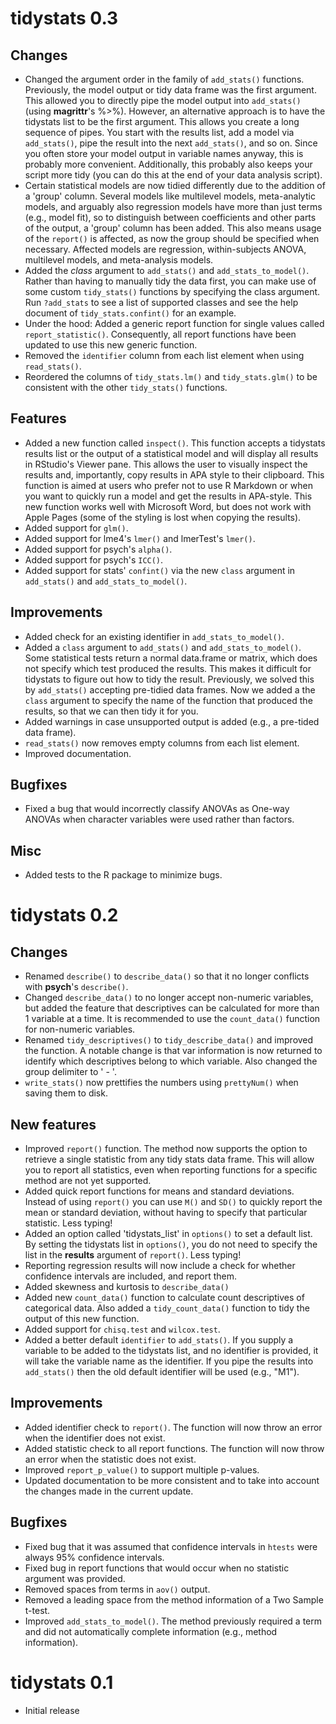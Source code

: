 # tidystats 0.3

## Changes

* Changed the argument order in the family of `add_stats()` functions. Previously, the model output or tidy data frame was the first argument. This allowed you to directly pipe the model output into `add_stats()` (using **magrittr**'s %>%). However, an alternative approach is to have the tidystats list to be the first argument. This allows you create a long sequence of pipes. You start with the results list, add a model via `add_stats()`, pipe the result into the next `add_stats()`, and so on. Since you often store your model output in variable names anyway, this is probably more convenient. Additionally, this probably also keeps your script more tidy (you can do this at the end of your data analysis script).
* Certain statistical models are now tidied differently due to the addition of a 'group' column. Several models like multilevel models, meta-analytic models, and arguably also regression models have more than just terms (e.g., model fit), so to distinguish between coefficients and other parts of the output, a 'group' column has been added. This also means usage of the `report()` is affected, as now the group should be specified when necessary. Affected models are regression, within-subjects ANOVA, multilevel models, and meta-analysis models.
* Added the *class* argument to `add_stats()` and `add_stats_to_model()`. Rather than having to manually tidy the data first, you can make use of some custom `tidy_stats()` functions by specifying the class argument. Run `?add_stats` to see a list of supported classes and see the help document of `tidy_stats.confint()` for an example.
* Under the hood: Added a generic report function for single values called `report_statistic()`. Consequently, all report functions have been updated to use this new generic function.
* Removed the `identifier` column from each list element when using `read_stats()`.
* Reordered the columns of `tidy_stats.lm()` and `tidy_stats.glm()` to be consistent with the other `tidy_stats()` functions.

## Features

* Added a new function called `inspect()`. This function accepts a tidystats results list or the output of a statistical model and will display all results in RStudio's Viewer pane. This allows the user to visually inspect the results and, importantly, copy results in APA style to their clipboard. This function is aimed at users who prefer not to use R Markdown or when you want to quickly run a model and get the results in APA-style. This new function works well with Microsoft Word, but does not work with Apple Pages (some of the styling is lost when copying the results).
* Added support for `glm()`.
* Added support for lme4's `lmer()` and lmerTest's `lmer()`.
* Added support for psych's `alpha()`.
* Added support for psych's `ICC()`.
* Added support for stats' `confint()` via the new `class` argument in `add_stats()` and `add_stats_to_model()`.

## Improvements

* Added check for an existing identifier in `add_stats_to_model()`.
* Added a `class` argument to `add_stats()` and `add_stats_to_model()`. Some statistical tests return a normal data.frame or matrix, which does not specify which test produced the results. This makes it difficult for tidystats to figure out how to tidy the result. Previously, we solved this by `add_stats()` accepting pre-tidied data frames. Now we added a the `class` argument to specify the name of the function that produced the results, so that we can then tidy it for you.
* Added warnings in case unsupported output is added (e.g., a pre-tided data frame).
* `read_stats()` now removes empty columns from each list element.
* Improved documentation.

## Bugfixes

* Fixed a bug that would incorrectly classify ANOVAs as One-way ANOVAs when character variables were used rather than factors.

## Misc

* Added tests to the R package to minimize bugs.

# tidystats 0.2

## Changes

* Renamed `describe()` to `describe_data()` so that it no longer conflicts with **psych**'s `describe()`.
* Changed `describe_data()` to no longer accept non-numeric variables, but added the feature that descriptives can be calculated for more than 1 variable at a time. It is recommended to use the `count_data()` function for non-numeric variables.
* Renamed `tidy_descriptives()` to `tidy_describe_data()` and improved the function. A notable change is that var information is now returned to identify which descriptives belong to which variable. Also changed the group delimiter to ' - '.
* `write_stats()` now prettifies the numbers using `prettyNum()` when saving them to disk.

## New features

* Improved `report()` function. The method now supports the option to retrieve a single statistic from any tidy stats data frame. This will allow you to report all statistics, even when reporting functions for a specific method are not yet supported.
* Added quick report functions for means and standard deviations. Instead of using `report()` you can use `M()` and `SD()` to quickly report the mean or standard deviation, without having to specify that particular statistic. Less typing!
* Added an option called 'tidystats_list' in `options()` to set a default list. By setting the tidystats list in `options()`, you do not need to specify the list in the **results** argument of `report()`. Less typing!
* Reporting regression results will now include a check for whether confidence intervals are included, and report them.
* Added skewness and kurtosis to `describe_data()`
* Added new `count_data()` function to calculate count descriptives of categorical data. Also added a `tidy_count_data()` function to tidy the output of this new function.
* Added support for `chisq.test` and `wilcox.test`.
* Added a better default `identifier` to `add_stats()`. If you supply a variable to be added to the tidystats list, and no identifier is provided, it will take the variable name as the identifier. If you pipe the results into `add_stats()` then the old default identifier will be used (e.g., "M1"). 

## Improvements

* Added identifier check to `report()`. The function will now throw an error when the identifier does not exist.
* Added statistic check to all report functions. The function will now throw an error when the statistic does not exist.
* Improved `report_p_value()` to support multiple p-values.
* Updated documentation to be more consistent and to take into account the changes made in the current update.

## Bugfixes

* Fixed bug that it was assumed that confidence intervals in `htests` were always 95% confidence intervals.
* Fixed bug in report functions that would occur when no statistic argument was provided.
* Removed spaces from terms in `aov()` output.
* Removed a leading space from the method information of a Two Sample t-test.
* Improved `add_stats_to_model()`. The method previously required a term and did not automatically complete information (e.g., method information).

# tidystats 0.1

* Initial release
